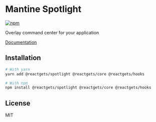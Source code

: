 # Mantine Spotlight

[![npm](https://img.shields.io/npm/dm/@reactgets/spotlight)](https://www.npmjs.com/package/@reactgets/spotlight)

Overlay command center for your application

[Documentation](https://mantine.dev/)

## Installation

```bash
# With yarn
yarn add @reactgets/spotlight @reactgets/core @reactgets/hooks

# With npm
npm install @reactgets/spotlight @reactgets/core @reactgets/hooks
```

## License

MIT

